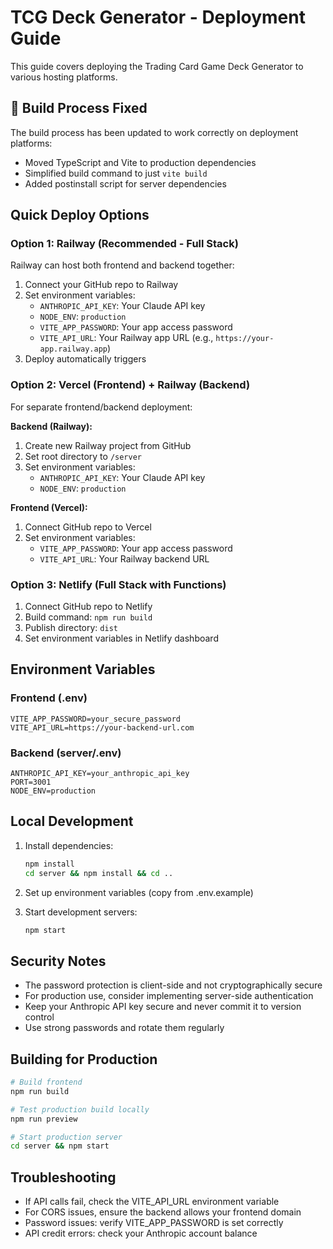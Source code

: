# TCG Deck Generator - Deployment Guide

This guide covers deploying the Trading Card Game Deck Generator to various hosting platforms.

## 🔧 Build Process Fixed

The build process has been updated to work correctly on deployment platforms:
- Moved TypeScript and Vite to production dependencies 
- Simplified build command to just `vite build`
- Added postinstall script for server dependencies

## Quick Deploy Options

### Option 1: Railway (Recommended - Full Stack)
Railway can host both frontend and backend together:

1. Connect your GitHub repo to Railway
2. Set environment variables:
   - `ANTHROPIC_API_KEY`: Your Claude API key
   - `NODE_ENV`: `production`
   - `VITE_APP_PASSWORD`: Your app access password
   - `VITE_API_URL`: Your Railway app URL (e.g., `https://your-app.railway.app`)
3. Deploy automatically triggers

### Option 2: Vercel (Frontend) + Railway (Backend)
For separate frontend/backend deployment:

**Backend (Railway):**
1. Create new Railway project from GitHub
2. Set root directory to `/server`
3. Set environment variables:
   - `ANTHROPIC_API_KEY`: Your Claude API key
   - `NODE_ENV`: `production`

**Frontend (Vercel):**
1. Connect GitHub repo to Vercel
2. Set environment variables:
   - `VITE_APP_PASSWORD`: Your app access password  
   - `VITE_API_URL`: Your Railway backend URL

### Option 3: Netlify (Full Stack with Functions)
1. Connect GitHub repo to Netlify
2. Build command: `npm run build`
3. Publish directory: `dist`
4. Set environment variables in Netlify dashboard

## Environment Variables

### Frontend (.env)
```
VITE_APP_PASSWORD=your_secure_password
VITE_API_URL=https://your-backend-url.com
```

### Backend (server/.env)
```
ANTHROPIC_API_KEY=your_anthropic_api_key
PORT=3001
NODE_ENV=production
```

## Local Development

1. Install dependencies:
   ```bash
   npm install
   cd server && npm install && cd ..
   ```

2. Set up environment variables (copy from .env.example)

3. Start development servers:
   ```bash
   npm start
   ```

## Security Notes

- The password protection is client-side and not cryptographically secure
- For production use, consider implementing server-side authentication
- Keep your Anthropic API key secure and never commit it to version control
- Use strong passwords and rotate them regularly

## Building for Production

```bash
# Build frontend
npm run build

# Test production build locally
npm run preview

# Start production server
cd server && npm start
```

## Troubleshooting

- If API calls fail, check the VITE_API_URL environment variable
- For CORS issues, ensure the backend allows your frontend domain
- Password issues: verify VITE_APP_PASSWORD is set correctly
- API credit errors: check your Anthropic account balance